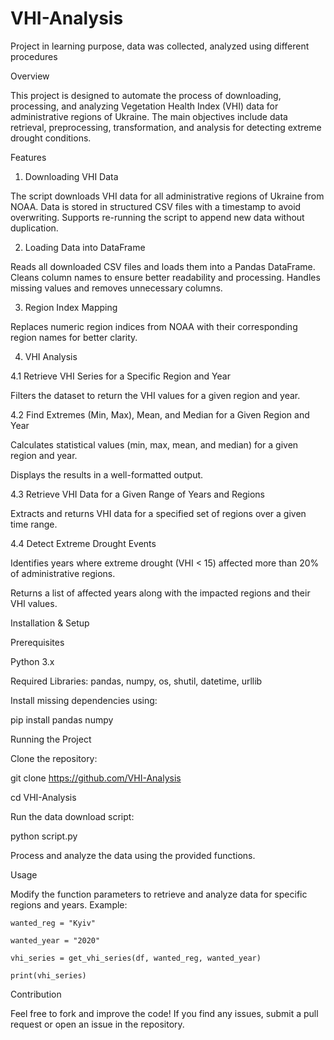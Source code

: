 # VHI-Analysis
Project in learning purpose, data was collected, analyzed using different procedures

Overview

This project is designed to automate the process of downloading, processing, and analyzing Vegetation Health Index (VHI) data for administrative regions of Ukraine. The main objectives include data retrieval, preprocessing, transformation, and analysis for detecting extreme drought conditions.

Features
1. Downloading VHI Data

The script downloads VHI data for all administrative regions of Ukraine from NOAA.
Data is stored in structured CSV files with a timestamp to avoid overwriting.
Supports re-running the script to append new data without duplication.

2. Loading Data into DataFrame

Reads all downloaded CSV files and loads them into a Pandas DataFrame.
Cleans column names to ensure better readability and processing.
Handles missing values and removes unnecessary columns.

3. Region Index Mapping

Replaces numeric region indices from NOAA with their corresponding region names for better clarity.

4. VHI Analysis

  4.1 Retrieve VHI Series for a Specific Region and Year

  Filters the dataset to return the VHI values for a given region and year.

  4.2 Find Extremes (Min, Max), Mean, and Median for a Given Region and Year

  Calculates statistical values (min, max, mean, and median) for a given region and year.

  Displays the results in a well-formatted output.

  4.3 Retrieve VHI Data for a Given Range of Years and Regions

  Extracts and returns VHI data for a specified set of regions over a given time range.

  4.4 Detect Extreme Drought Events

  Identifies years where extreme drought (VHI < 15) affected more than 20% of administrative regions.

  Returns a list of affected years along with the impacted regions and their VHI values.


Installation & Setup

Prerequisites

Python 3.x

Required Libraries: pandas, numpy, os, shutil, datetime, urllib

Install missing dependencies using:

pip install pandas numpy

Running the Project

Clone the repository:

git clone https://github.com/VHI-Analysis

cd VHI-Analysis

Run the data download script:

python script.py

Process and analyze the data using the provided functions.

Usage

Modify the function parameters to retrieve and analyze data for specific regions and years.
Example:

    wanted_reg = "Kyiv"
    
    wanted_year = "2020"
    
    vhi_series = get_vhi_series(df, wanted_reg, wanted_year)
    
    print(vhi_series)

Contribution

Feel free to fork and improve the code! If you find any issues, submit a pull request or open an issue in the repository.
